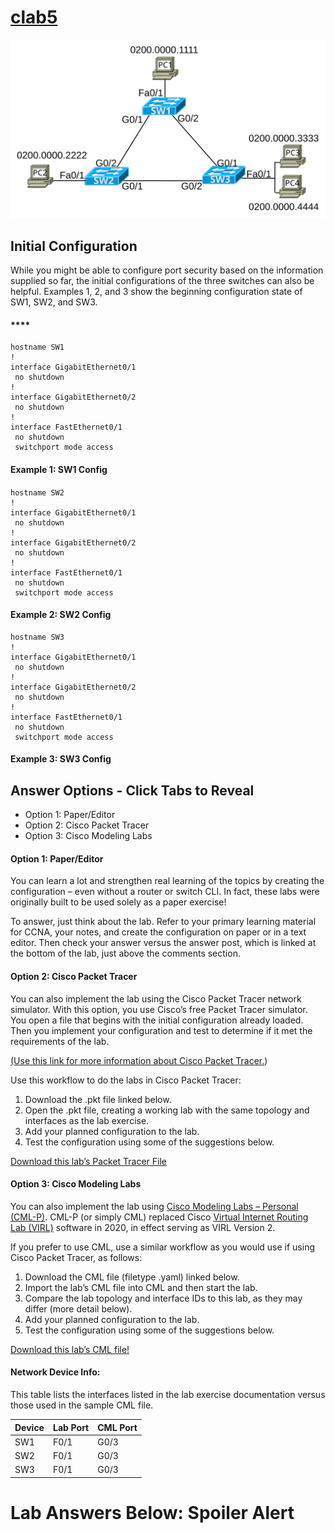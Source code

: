 # [clab5](https://www.certskills.com/clab5/)

![](../images/clab5_img1.svg)

## Initial Configuration

While you might be able to configure port security based on the information supplied so far, the initial configurations of the three switches can also be helpful. Examples 1, 2, and 3 show the beginning configuration state of SW1, SW2, and SW3.

####  **** 

    hostname SW1
    !
    interface GigabitEthernet0/1
     no shutdown
    !
    interface GigabitEthernet0/2
     no shutdown
    !
    interface FastEthernet0/1
     no shutdown
     switchport mode access

#### **Example 1: SW1 Config**

#### 

    hostname SW2
    !
    interface GigabitEthernet0/1
     no shutdown
    !
    interface GigabitEthernet0/2
     no shutdown
    !
    interface FastEthernet0/1
     no shutdown
     switchport mode access

#### Example 2: SW2 Config

    hostname SW3
    !
    interface GigabitEthernet0/1
     no shutdown
    !
    interface GigabitEthernet0/2
     no shutdown
    !
    interface FastEthernet0/1
     no shutdown
     switchport mode access

#### **Example 3: SW3 Config**

## Answer Options - Click Tabs to Reveal

- Option 1: Paper/Editor
- Option 2: Cisco Packet Tracer
- Option 3: Cisco Modeling Labs

#### Option 1: Paper/Editor

You can learn a lot and strengthen real learning of the topics by creating the configuration – even without a router or switch CLI. In fact, these labs were originally built to be used solely as a paper exercise!

To answer, just think about the lab. Refer to your primary learning material for CCNA, your notes, and create the configuration on paper or in a text editor. Then check your answer versus the answer post, which is linked at the bottom of the lab, just above the comments section.

#### Option 2: Cisco Packet Tracer

You can also implement the lab using the Cisco Packet Tracer network simulator. With this option, you use Cisco’s free Packet Tracer simulator. You open a file that begins with the initial configuration already loaded. Then you implement your configuration and test to determine if it met the requirements of the lab.

[(Use this link for more information about Cisco Packet Tracer.](https://www.certskills.com/packettracer))

Use this workflow to do the labs in Cisco Packet Tracer:

1. Download the .pkt file linked below.
2. Open the .pkt file, creating a working lab with the same topology and interfaces as the lab exercise.
3. Add your planned configuration to the lab.
4. Test the configuration using some of the suggestions below.

[Download this lab’s Packet Tracer File](https://files.certskills.com/virl/clab501.pkt)

#### Option 3: Cisco Modeling Labs

You can also implement the lab using [Cisco Modeling Labs – Personal (CML-P)](https://developer.cisco.com/modeling-labs/). CML-P (or simply CML) replaced Cisco [Virtual Internet Routing Lab (VIRL)](https://virl.cisco.com/) software in 2020, in effect serving as VIRL Version 2.

If you prefer to use CML, use a similar workflow as you would use if using Cisco Packet Tracer, as follows:

1. Download the CML file (filetype .yaml) linked below.
2. Import the lab’s CML file into CML and then start the lab.
3. Compare the lab topology and interface IDs to this lab, as they may differ (more detail below).
4. Add your planned configuration to the lab.
5. Test the configuration using some of the suggestions below.

[Download this lab’s CML file!](https://files.certskills.com/virl/clab501.yaml)

#### Network Device Info:

This table lists the interfaces listed in the lab exercise documentation versus those used in the sample CML file.

| **Device** | **Lab Port** | **CML Port** |
| --- | --- | --- |
| SW1 | F0/1 | G0/3 |
| SW2 | F0/1 | G0/3 |
| SW3 | F0/1 | G0/3 |

# Lab Answers Below: Spoiler Alert
